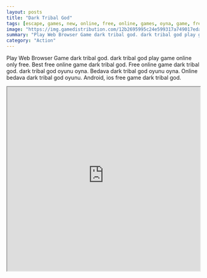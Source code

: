 ```yaml
---
layout: posts
title: "Dark Tribal God"
tags: [escape, games, new, online, free, online, games, oyna, game, free, games, play, play, games]
image: "https://img.gamedistribution.com/12b2695995c24e599317a749017edaaa.jpg"
summary: "Play Web Browser Game dark tribal god. dark tribal god play game online only free. Best free online game dark tribal god. Free online game dark tribal god. dark tribal god oyunu oyna. Bedava dark tribal god oyunu oyna. Online bedava dark tribal god oyunu. Android, ios free game dark tribal god."
category: "Action"
---
```


Play Web Browser Game dark tribal god. dark tribal god play game online only free. Best free online game dark tribal god. Free online game dark tribal god. dark tribal god oyunu oyna. Bedava dark tribal god oyunu oyna. Online bedava dark tribal god oyunu. Android, ios free game dark tribal god.

<iframe width="100%" height="480px;" src="https://flash.gamedistribution.com?game=12b2695995c24e599317a749017edaaa"></iframe>